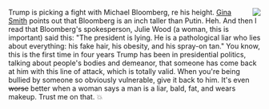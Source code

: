 <img src="http://scripting.com/images/2020/01/31/kingTrumpSmall.png" border="0" align="right">Trump is picking a fight with Michael Bloomberg, re his height. <a href="https://twitter.com/ginasmith888/status/1224037007673815040">Gina Smith</a> points out that Bloomberg is an inch taller than Putin. Heh. And then I read that Bloomberg's spokesperson, Julie Wood (a woman, this is important) said this: "The president is lying. He is a pathological liar who lies about everything: his fake hair, his obesity, and his spray-on tan."  You know, this is the first time in four years Trump has been in presidential politics, talking about people's bodies and demeanor, that someone has come back at him with this line of attack, which is totally valid. When you're being bullied by someone so obviously vulnerable, give it back to him. It's even <s>worse</s> better when a woman says a man is a liar, bald, fat, and wears makeup. Trust me on that. :boom:
